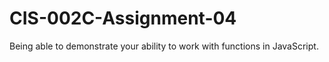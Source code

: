 # CIS-002C-Assignment-04
Being able to demonstrate your ability to work with functions in JavaScript.
